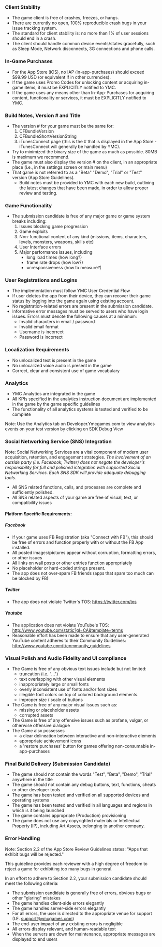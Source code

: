 ### Client Stability
* The game client is free of crashes, freezes, or hangs.
* There are currently no open, 100% reproducible crash bugs in your issue tracking system.
* The standard for client stability is: no more than 1% of user sessions should end in a crash.
* The client should handle common device events/states gracefully, such as Sleep Mode, Network disconnects, 3G connections and phone calls.

### In-Game Purchases
* For the App Store (iOS), no IAP (in-app-purchases) should exceed $99.99 USD (or equivalent if in other currencies).
* If the game uses Promo Codes for unlocking content or acquiring in-game items, it must be EXPLICITLY notified to YMC.
* If the game uses any means other than In-App-Purchases for acquiring content, functionality or services, it must be EXPLICITLY notified to YMC.

### Build Notes, Version # and Title
* The version # for your game must be the same for:
    1. CFBundleVersion
    2. CFBundleShortVersionString
    3. iTunesConnect page (this is the # that is displayed in the App Store - iTunesConnect will generally be handled by YMC).
* Try to minimized the binary size of the game as much as possible. 80MB is maximum we recommend.
* The game must also display the version # on the client, in an appropriate place (i.e., in the settings screen or main menu)
* That game is not referred to as a "Beta" "Demo", "Trial" or "Test" version (App Store Guidelines).
    * Build notes must be provided to YMC with each new build, outlining the latest changes that have been made, in order to allow proper review and testing.

### Game Functionality
* The submission candidate is free of any major game or game system breaks including:
    1. Issues blocking game progression
    2. Game exploits
    3. Non-functional content of any kind (missions, items, characters, levels, monsters, weapons, skills etc)
    4. User Interface errors
    5. Major performance issues, including
        * long load times (how long?)
        * frame rate drops (how low?)
        * unresponsiveness (how to measure?)

### User Registrations and Logins
* The implementation must follow YMC User Credential Flow
* If user deletes the app from their device, they can recover their game status by logging into the game again using existing account.
* No registration-related errors are present in the submission candidate.
* Informative error messages must be served to users who have login issues. Errors must denote the following causes at a minimum:
    * Invalid characters in email / password
    * Invalid email format
    * Username is incorrect
    * Password is incorrect

### Localization Requirements
* No unlocalized text is present in the game
* No unlocalized voice audio is present in the game
* Correct, clear and consistent use of game vocabulary

### Analytics
* YMC Analytics are integrated in the game
* All KPIs specified in the analytics instruction document are implemented in the game by the game specific guidelines
* The functionality of all analytics systems is tested and verified to be complete

Note: Use the Analytics tab on Developer.Ymcgames.com to view analytics events on your test version by clicking on SDK Debug View


### Social Networking Service (SNS) Integration
Note: Social Networking Services are a vital component of modern user acquisition, retention, and engagement strategies.
*The involvement of an outside party (i.e. Facebook, Twitter) does not negate the developer's responsibility for full and polished integration with supported Social Networking Services. Each SNS SDK will provide adequate debugging tools.*
* All SNS related functions, calls, and processes are complete and sufficiently polished.
* All SNS related aspects of your game are free of visual, text, or compatibility issues

#### Platform Specific Requirements:
##### Facebook
* If your game uses FB Registration (aka "Connect with FB"), this should be free of errors and function properly with or without the FB App installed.
* All posted images/pictures appear without corruption, formatting errors, or other issues
* All links on wall posts or other entries function appropriately
* No placeholder or hard-coded strings present.
* The app does not over-spam FB friends (apps that spam too much can be blocked by FB)

##### Twitter
* The app does not violate Twitter's TOS: https://twitter.com/tos

##### Youtube
* The application does not violate YouTube's TOS: http://www.youtube.com/static?gl=CA&template=terms
* Reasonable effort has been made to ensure that any user-generated YouTube content adheres to their Community Guidelines: http://www.youtube.com/t/community_guidelines

### Visual Polish and Audio Fidelity and UI compliance
* The Game is free of any obvious text issues include but not limited:
    * truncation (i.e. "...")
    * text overlapping with other visual elements
    * inappropriately large or small fonts
    * overly inconsistent use of fonts and/or font sizes
    * illegible font colors on top of colored background elements
    * improper size / scale of buttons
* The Game is free of any major visual issues such as:
    * missing or placeholder assets
    * corrupted assets
* The Game is free of any offensive issues such as profane, vulgar, or otherwise offensive dialogue
* The Game also possesses
    * a clear delineation between interactive and non-interactive elements
    * appropriate achievement icons
    * a 'restore purchases' button for games offering non-consumable in-app-purchases

### Final Build Delivery (Submission Candidate)
* The game should not contain the words "Test", "Beta", "Demo", "Trial" anywhere in the title
* The game should not contain any debug buttons, text, functions, cheats or other developer tools
* The game has been tested and verified on all supported devices and operating systems
* The game has been tested and verified in all languages and regions in which is it being launched
* The game contains appropriate (Production) provisioning
* The game does not use any copyrighted materials or Intellectual Property (IP), including Art Assets, belonging to another company.

### Error Handling
Note: Section 2.2 of the App Store Review Guidelines states: "Apps that exhibit bugs will be rejected."

This guideline provides each reviewer with a high degree of freedom to reject a game for exhibiting too many bugs in general.

In an effort to adhere to Section 2.2, your submission candidate should meet the following criteria:

* The submission candidate is generally free of errors, obvious bugs or other "glaring" mistakes
* The game handles client-side errors elegantly
* The game handles server-side errors elegantly
* For all errors, the user is directed to the appropriate venue for support (I.E. support@ymcgames.com)
* The end-user impact of any existing errors is negligible
* All errors display relevant, and human-readable text
* When the servers are down for maintenance, appropriate messages are displayed to end users

